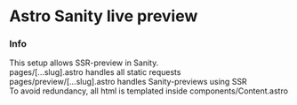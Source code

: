 # Astro Sanity live preview

### Info

This setup allows SSR-preview in Sanity.\
pages/[...slug].astro handles all static requests\
pages/preview/[...slug].astro handles Sanity-previews using SSR\
To avoid redundancy, all html is templated inside components/Content.astro
